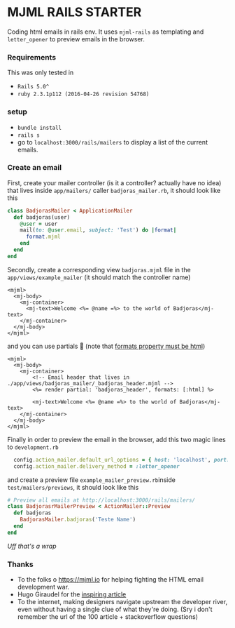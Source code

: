 # MJML RAILS STARTER

Coding html emails in rails env.
It uses `mjml-rails` as templating and `letter_opener` to preview emails in the browser.

### Requirements
This was only tested in
* `Rails 5.0^`
* `ruby 2.3.1p112 (2016-04-26 revision 54768)`

### setup

* `bundle install`
* `rails s`
* go to `localhost:3000/rails/mailers` to display a list of the current emails.

### Create an email

First, create your mailer controller (is it a controller? actually have no idea) that lives inside `app/mailers/` caller `badjoras_mailer.rb`, it should look like this

```Ruby
class BadjorasMailer < ApplicationMailer
  def badjoras(user)
    @user = user
    mail(to: @user.email, subject: 'Test') do |format|
      format.mjml
    end
  end
end
```

Secondly, create a corresponding view `badjoras.mjml` file in the `app/views/example_mailer` (it should match the controller name)

```ERB
<mjml>
  <mj-body>
    <mj-container>
      <mj-text>Welcome <%= @name =%> to the world of Badjoras</mj-text>
    </mj-container>
  </mj-body>
</mjml>
```

and you can use partials 🎊 (note that [formats property must be html](http://dev.edenspiekermann.com/2016/06/02/using-mjml-in-rails/))
```ERB
<mjml>
  <mj-body>
    <mj-container>
    	<!-- Email header that lives in ./app/views/badjoras_mailer/_badjoras_header.mjml -->
      	<%= render partial: 'badjoras_header', formats: [:html] %>
  
      	<mj-text>Welcome <%= @name =%> to the world of Badjoras</mj-text>
    </mj-container>
  </mj-body>
</mjml>
```


Finally in order to preview the email in the browser, add this two magic lines to `development.rb`
```Ruby
  config.action_mailer.default_url_options = { host: 'localhost', port: 3000 }
  config.action_mailer.delivery_method = :letter_opener
```

and create a preview file `example_mailer_preview.rb`inside `test/mailers/previews`, it should look like this

```Ruby
# Preview all emails at http://localhost:3000/rails/mailers/
class BadjorasrMailerPreview < ActionMailer::Preview
  def badjoras
    BadjorasMailer.badjoras('Teste Name')
  end
end
```

*Uff that's a wrap*



### Thanks
* To the folks o https://mjml.io for helping fighting the HTML email development war.
* Hugo Giraudel for the [inspiring article](http://dev.edenspiekermann.com/2016/06/02/using-mjml-in-rails/)
* To the internet, making designers navigate upstream the developer river, even without having a single clue of what they're doing. (Sry i don't remember the url of the 100 article + stackoverflow questions)